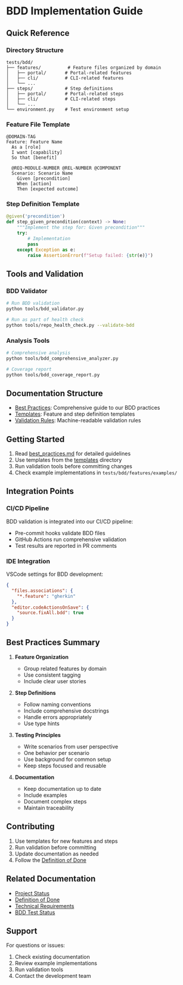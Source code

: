 # BDD Implementation Guide

## Quick Reference

### Directory Structure
```
tests/bdd/
├── features/          # Feature files organized by domain
│   ├── portal/       # Portal-related features
│   ├── cli/          # CLI-related features
│   └── ...
├── steps/            # Step definitions
│   ├── portal/       # Portal-related steps
│   ├── cli/          # CLI-related steps
│   └── ...
└── environment.py    # Test environment setup
```

### Feature File Template
```gherkin
@DOMAIN-TAG
Feature: Feature Name
  As a [role]
  I want [capability]
  So that [benefit]

  @REQ-MODULE-NUMBER @REL-NUMBER @COMPONENT
  Scenario: Scenario Name
    Given [precondition]
    When [action]
    Then [expected outcome]
```

### Step Definition Template
```python
@given('precondition')
def step_given_precondition(context) -> None:
    """Implement the step for: Given precondition"""
    try:
        # Implementation
        pass
    except Exception as e:
        raise AssertionError(f"Setup failed: {str(e)}")
```

## Tools and Validation

### BDD Validator
```bash
# Run BDD validation
python tools/bdd_validator.py

# Run as part of health check
python tools/repo_health_check.py --validate-bdd
```

### Analysis Tools
```bash
# Comprehensive analysis
python tools/bdd_comprehensive_analyzer.py

# Coverage report
python tools/bdd_coverage_report.py
```

## Documentation Structure

- [Best Practices](best_practices.md): Comprehensive guide to our BDD practices
- [Templates](templates/): Feature and step definition templates
- [Validation Rules](validation/bdd_rules.json): Machine-readable validation rules

## Getting Started

1. Read [best_practices.md](best_practices.md) for detailed guidelines
2. Use templates from the [templates](templates/) directory
3. Run validation tools before committing changes
4. Check example implementations in `tests/bdd/features/examples/`

## Integration Points

### CI/CD Pipeline
BDD validation is integrated into our CI/CD pipeline:
- Pre-commit hooks validate BDD files
- GitHub Actions run comprehensive validation
- Test results are reported in PR comments

### IDE Integration
VSCode settings for BDD development:
```json
{
  "files.associations": {
    "*.feature": "gherkin"
  },
  "editor.codeActionsOnSave": {
    "source.fixAll.bdd": true
  }
}
```

## Best Practices Summary

1. **Feature Organization**
   - Group related features by domain
   - Use consistent tagging
   - Include clear user stories

2. **Step Definitions**
   - Follow naming conventions
   - Include comprehensive docstrings
   - Handle errors appropriately
   - Use type hints

3. **Testing Principles**
   - Write scenarios from user perspective
   - One behavior per scenario
   - Use background for common setup
   - Keep steps focused and reusable

4. **Documentation**
   - Keep documentation up to date
   - Include examples
   - Document complex steps
   - Maintain traceability

## Contributing

1. Use templates for new features and steps
2. Run validation before committing
3. Update documentation as needed
4. Follow the [Definition of Done](../DEFINITION_OF_DONE.md)

## Related Documentation

- [Project Status](../PROJECT_STATUS.md)
- [Definition of Done](../DEFINITION_OF_DONE.md)
- [Technical Requirements](../TECHNICAL_REQUIREMENTS.md)
- [BDD Test Status](../BDD_TEST_STATUS.md)

## Support

For questions or issues:
1. Check existing documentation
2. Review example implementations
3. Run validation tools
4. Contact the development team 